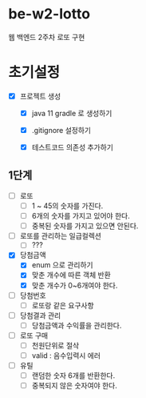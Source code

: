 # be-w2-lotto
웹 백엔드 2주차 로또 구현

# 초기설정
- [x] 프로젝트 생성
  - [x] java 11 gradle 로 생성하기
  - [x] .gitignore 설정하기
  - [x] 테스트코드 의존성 추가하기


## 1단계
- [ ] 로또
  - [ ] 1 ~ 45의 숫자를 가진다.
  - [ ] 6개의 숫자를 가지고 있어야 한다.
  - [ ] 중복된 숫자를 가지고 있으면 안된다.
- [ ] 로또를 관리하는 일급컬렉션
  - [ ] ???
- [x] 당첨금액
  - [x] enum 으로 관리하기
  - [x] 맞춘 개수에 따른 객체 반환
  - [x] 맞춘 개수가 0~6개여야 한다.
- [ ] 당첨번호
  - [ ] 로또랑 같은 요구사항
- [ ] 당첨결과 관리
  - [ ] 당첨금액과 수익률을 관리한다.
- [ ] 로또 구매
  - [ ] 천원단위로 절삭
  - [ ] valid : 음수입력시 에러
- [ ] 유틸
  - [ ] 랜덤한 숫자 6개를 반환한다.
  - [ ] 중복되지 않은 숫자여야 한다.
